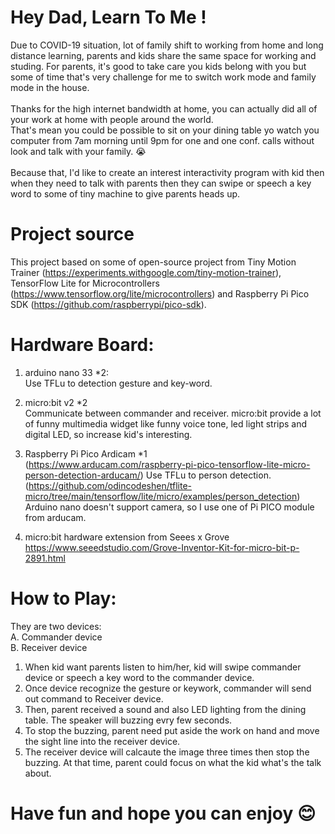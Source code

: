 # Hey Dad, Learn To Me !

Due to COVID-19 situation, lot of family shift to working from home and long distance learning, parents and kids share the same space for working and studing. 
For parents, it's good to take care you kids belong with you but some of time that's very challenge for me to switch work mode and family mode in the house. <br /><br />
Thanks for the high internet bandwidth at home, you can actually did all of your work at home with people around the world. <br /> 
That's mean you could be possible to sit on your dining table yo watch you computer from 7am morning until 9pm for one and one conf. calls without look and talk with your family. :sob: <br /> <br />
Because that, I'd like to create an interest interactivity program with kid then when they need to talk with parents then they can swipe or speech a key word to some of tiny machine to give parents heads up.<br />

# Project source
This project based on some of open-source project from Tiny Motion Trainer (https://experiments.withgoogle.com/tiny-motion-trainer), TensorFlow Lite for Microcontrollers (https://www.tensorflow.org/lite/microcontrollers) and Raspberry Pi Pico SDK (https://github.com/raspberrypi/pico-sdk).

# Hardware Board:
1. arduino nano 33 *2:<br />
      Use TFLu to detection gesture and key-word.
		 
2. micro:bit v2 *2<br />
      Communicate between commander and receiver. micro:bit provide a lot of funny multimedia widget like funny voice tone, led light strips and digital LED, so increase kid's interesting.
		
3. Raspberry Pi Pico Ardicam *1 <br />
      (https://www.arducam.com/raspberry-pi-pico-tensorflow-lite-micro-person-detection-arducam/)
      Use TFLu to person detection. (https://github.com/odincodeshen/tflite-micro/tree/main/tensorflow/lite/micro/examples/person_detection)
      Arduino nano doesn't support camera, so I use one of Pi PICO module from arducam. <br />

4. micro:bit hardware extension from Seees x Grove <br />
      https://www.seeedstudio.com/Grove-Inventor-Kit-for-micro-bit-p-2891.html

# How to Play:
They are two devices: <br />
A. Commander device <br />
B. Receiver device <br />

1. When kid want parents listen to him/her, kid will swipe commander device or speech a key word to the commander device.
2. Once device recognize the gesture or keywork, commander will send out command to Receiver device.
3. Then, parent received a sound and also LED lighting from the dining table. The speaker will buzzing evry few seconds.
4. To stop the buzzing, parent need put aside the work on hand and move the sight line into the receiver device. <br />
5. The receiver device will calcaute the image three times then stop the buzzing. At that time, parent could focus on what the kid what's the talk about.

# Have fun and hope you can enjoy :blush:
